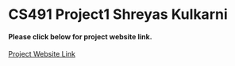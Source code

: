 # CS491 Project1 Shreyas Kulkarni
#### Please click below for project website link.
<a href="https://skulka26.people.uic.edu/Project1.html">Project Website Link</a><br/>
